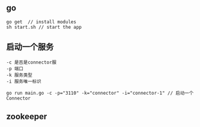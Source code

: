 ## go
``` 
go get  // install modules
sh start.sh // start the app
```
## 启动一个服务
```
-c 是否是connector服
-p 端口
-k 服务类型
-i 服务唯一标识

go run main.go -c -p="3110" -k="connector" -i="connector-1" // 启动一个Connector
```
## zookeeper